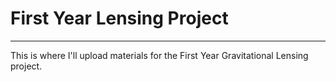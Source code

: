 # First Year Lensing Project
___

This is where I'll upload materials for the First Year Gravitational Lensing project.

